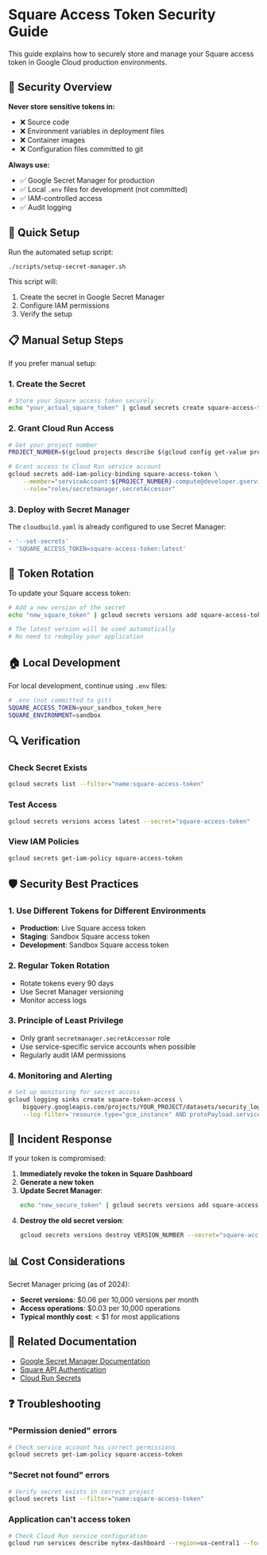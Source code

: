 # Square Access Token Security Guide

This guide explains how to securely store and manage your Square access token in Google Cloud production environments.

## 🔐 Security Overview

**Never store sensitive tokens in:**
- ❌ Source code
- ❌ Environment variables in deployment files
- ❌ Container images
- ❌ Configuration files committed to git

**Always use:**
- ✅ Google Secret Manager for production
- ✅ Local `.env` files for development (not committed)
- ✅ IAM-controlled access
- ✅ Audit logging

## 🚀 Quick Setup

Run the automated setup script:

```bash
./scripts/setup-secret-manager.sh
```

This script will:
1. Create the secret in Google Secret Manager
2. Configure IAM permissions
3. Verify the setup

## 📋 Manual Setup Steps

If you prefer manual setup:

### 1. Create the Secret

```bash
# Store your Square access token securely
echo "your_actual_square_token" | gcloud secrets create square-access-token --data-file=-
```

### 2. Grant Cloud Run Access

```bash
# Get your project number
PROJECT_NUMBER=$(gcloud projects describe $(gcloud config get-value project) --format='value(projectNumber)')

# Grant access to Cloud Run service account
gcloud secrets add-iam-policy-binding square-access-token \
    --member="serviceAccount:${PROJECT_NUMBER}-compute@developer.gserviceaccount.com" \
    --role="roles/secretmanager.secretAccessor"
```

### 3. Deploy with Secret Manager

The `cloudbuild.yaml` is already configured to use Secret Manager:

```yaml
- '--set-secrets'
- 'SQUARE_ACCESS_TOKEN=square-access-token:latest'
```

## 🔄 Token Rotation

To update your Square access token:

```bash
# Add a new version of the secret
echo "new_square_token" | gcloud secrets versions add square-access-token --data-file=-

# The latest version will be used automatically
# No need to redeploy your application
```

## 🏠 Local Development

For local development, continue using `.env` files:

```bash
# .env (not committed to git)
SQUARE_ACCESS_TOKEN=your_sandbox_token_here
SQUARE_ENVIRONMENT=sandbox
```

## 🔍 Verification

### Check Secret Exists
```bash
gcloud secrets list --filter="name:square-access-token"
```

### Test Access
```bash
gcloud secrets versions access latest --secret="square-access-token"
```

### View IAM Policies
```bash
gcloud secrets get-iam-policy square-access-token
```

## 🛡️ Security Best Practices

### 1. Use Different Tokens for Different Environments
- **Production**: Live Square access token
- **Staging**: Sandbox Square access token  
- **Development**: Sandbox Square access token

### 2. Regular Token Rotation
- Rotate tokens every 90 days
- Use Secret Manager versioning
- Monitor access logs

### 3. Principle of Least Privilege
- Only grant `secretmanager.secretAccessor` role
- Use service-specific service accounts when possible
- Regularly audit IAM permissions

### 4. Monitoring and Alerting
```bash
# Set up monitoring for secret access
gcloud logging sinks create square-token-access \
    bigquery.googleapis.com/projects/YOUR_PROJECT/datasets/security_logs \
    --log-filter='resource.type="gce_instance" AND protoPayload.serviceName="secretmanager.googleapis.com"'
```

## 🚨 Incident Response

If your token is compromised:

1. **Immediately revoke the token in Square Dashboard**
2. **Generate a new token**
3. **Update Secret Manager**:
   ```bash
   echo "new_secure_token" | gcloud secrets versions add square-access-token --data-file=-
   ```
4. **Destroy the old secret version**:
   ```bash
   gcloud secrets versions destroy VERSION_NUMBER --secret="square-access-token"
   ```

## 📊 Cost Considerations

Secret Manager pricing (as of 2024):
- **Secret versions**: $0.06 per 10,000 versions per month
- **Access operations**: $0.03 per 10,000 operations
- **Typical monthly cost**: < $1 for most applications

## 🔗 Related Documentation

- [Google Secret Manager Documentation](https://cloud.google.com/secret-manager/docs)
- [Square API Authentication](https://developer.squareup.com/docs/build-basics/access-tokens)
- [Cloud Run Secrets](https://cloud.google.com/run/docs/configuring/secrets)

## ❓ Troubleshooting

### "Permission denied" errors
```bash
# Check service account has correct permissions
gcloud secrets get-iam-policy square-access-token
```

### "Secret not found" errors
```bash
# Verify secret exists in correct project
gcloud secrets list --filter="name:square-access-token"
```

### Application can't access token
```bash
# Check Cloud Run service configuration
gcloud run services describe nytex-dashboard --region=us-central1 --format="export"
``` 
